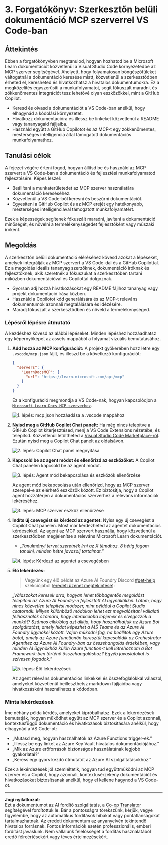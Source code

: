 <!--
CO_OP_TRANSLATOR_METADATA:
{
  "original_hash": "db532b1ec386c9ce38c791653dc3c881",
  "translation_date": "2025-06-21T14:43:02+00:00",
  "source_file": "09-CaseStudy/docs-mcp/solution/scenario3/README.md",
  "language_code": "hu"
}
-->
# 3. Forgatókönyv: Szerkesztőn belüli dokumentáció MCP szerverrel VS Code-ban

## Áttekintés

Ebben a forgatókönyvben megtanulod, hogyan hozhatod be a Microsoft Learn dokumentációt közvetlenül a Visual Studio Code környezetedbe az MCP szerver segítségével. Ahelyett, hogy folyamatosan böngészőfüleket váltogatnál a dokumentáció keresése miatt, közvetlenül a szerkesztődben érheted el, keresheted és hivatkozhatsz a hivatalos dokumentumokra. Ez a megközelítés egyszerűsíti a munkafolyamatot, segít fókuszált maradni, és zökkenőmentes integrációt tesz lehetővé olyan eszközökkel, mint a GitHub Copilot.

- Keresd és olvasd a dokumentációt a VS Code-ban anélkül, hogy elhagynád a kódolási környezetet.
- Hivatkozz dokumentációra és illessz be linkeket közvetlenül a README vagy tananyagaid fájljaiba.
- Használd együtt a GitHub Copilotot és az MCP-t egy zökkenőmentes, mesterséges intelligencia által támogatott dokumentációs munkafolyamathoz.

## Tanulási célok

A fejezet végére érteni fogod, hogyan állítsd be és használd az MCP szervert a VS Code-ban a dokumentáció és fejlesztési munkafolyamatod fejlesztésére. Képes leszel:

- Beállítani a munkaterületedet az MCP szerver használatára dokumentáció kereséséhez.
- Közvetlenül a VS Code-ból keresni és beszúrni dokumentációt.
- Egyesíteni a GitHub Copilot és az MCP erejét egy hatékonyabb, mesterséges intelligenciával támogatott munkafolyamatért.

Ezek a képességek segítenek fókuszált maradni, javítani a dokumentáció minőségét, és növelni a termelékenységedet fejlesztőként vagy műszaki íróként.

## Megoldás

A szerkesztőn belüli dokumentáció eléréséhez kövesd azokat a lépéseket, amelyek integrálják az MCP szervert a VS Code-dal és a GitHub Copilottal. Ez a megoldás ideális tananyag szerzőknek, dokumentáció íróknak és fejlesztőknek, akik szeretnék a fókuszukat a szerkesztőben tartani miközben dokumentációval és Copilottal dolgoznak.

- Gyorsan adj hozzá hivatkozásokat egy README fájlhoz tananyag vagy projekt dokumentáció írása közben.
- Használd a Copilotot kód generálására és az MCP-t releváns dokumentumok azonnali megtalálására és idézésére.
- Maradj fókuszált a szerkesztődben és növeld a termelékenységed.

### Lépésről lépésre útmutató

A kezdéshez kövesd az alábbi lépéseket. Minden lépéshez hozzáadhatsz egy képernyőképet az assets mappából a folyamat vizuális bemutatásához.

1. **Add hozzá az MCP konfigurációt:**
   A projekt gyökerében hozz létre egy `.vscode/mcp.json` fájlt, és illeszd be a következő konfigurációt:
   ```json
   {
     "servers": {
       "LearnDocsMCP": {
         "url": "https://learn.microsoft.com/api/mcp"
       }
     }
   }
   ```
   Ez a konfiguráció megmondja a VS Code-nak, hogyan kapcsolódjon a [`Microsoft Learn Docs MCP szerverhez`](https://github.com/MicrosoftDocs/mcp).
   
   ![1. lépés: mcp.json hozzáadása a .vscode mappához](../../../../../../translated_images/step1-mcp-json.c06a007fccc3edfaf0598a31903c9ec71476d9fd3ae6c1b2b4321fd38688ca4b.hu.png)
    
2. **Nyisd meg a GitHub Copilot Chat panelt:**
   Ha még nincs telepítve a GitHub Copilot kiterjesztésed, menj a VS Code Extensions nézetébe, és telepítsd. Közvetlenül letöltheted a [Visual Studio Code Marketplace-ről](https://marketplace.visualstudio.com/items?itemName=GitHub.copilot-chat). Ezután nyisd meg a Copilot Chat panelt az oldalsávon.

   ![2. lépés: Copilot Chat panel megnyitása](../../../../../../translated_images/step2-copilot-panel.f1cc86e9b9b8cd1a85e4df4923de8bafee4830541ab255e3c90c09777fed97db.hu.png)

3. **Kapcsold be az agent módot és ellenőrizd az eszközöket:**
   A Copilot Chat panelen kapcsold be az agent módot.

   ![3. lépés: Agent mód bekapcsolása és eszközök ellenőrzése](../../../../../../translated_images/step3-agent-mode.cdc32520fd7dd1d149c3f5226763c1d85a06d3c041d4cc983447625bdbeff4d4.hu.png)

   Az agent mód bekapcsolása után ellenőrizd, hogy az MCP szerver szerepel-e az elérhető eszközök között. Ez biztosítja, hogy a Copilot agent hozzáférjen a dokumentációs szerverhez a releváns információk lekéréséhez.
   
   ![3. lépés: MCP szerver eszköz ellenőrzése](../../../../../../translated_images/step3-verify-mcp-tool.76096a6329cbfecd42888780f322370a0d8c8fa003ed3eeb7ccd23f0fc50c1ad.hu.png)

4. **Indíts új csevegést és kérdezd az agentet:**
   Nyiss egy új csevegést a Copilot Chat panelen. Most már kérdezheted az agentet dokumentációs kérdésekkel. Az agent az MCP szervert használja, hogy közvetlenül a szerkesztődben megjelenítse a releváns Microsoft Learn dokumentációt.

   - *„Tanulmányi tervet szeretnék írni az X témához. 8 hétig fogom tanulni, minden hétre javasolj tartalmat.”*

   ![4. lépés: Kérdezd az agentet a csevegésben](../../../../../../translated_images/step4-prompt-chat.12187bb001605efc5077992b621f0fcd1df12023c5dce0464f8eb8f3d595218f.hu.png)

5. **Élő lekérdezés:**

   > Vegyünk egy élő példát az Azure AI Foundry Discord [#get-help](https://discord.gg/D6cRhjHWSC) szekciójából ([eredeti üzenet megtekintése](https://discord.com/channels/1113626258182504448/1385498306720829572)):
   
   *„Válaszokat keresek arra, hogyan lehet többagentős megoldást telepíteni az Azure AI Foundry-n fejlesztett AI ügynökökkel. Látom, hogy nincs közvetlen telepítési módszer, mint például a Copilot Studio csatornák. Milyen különböző módokon lehet ezt megvalósítani vállalati felhasználók számára, hogy interakcióba lépjenek és elvégezzék a munkát? Számos cikk/blog azt állítja, hogy használhatjuk az Azure Bot szolgáltatást, amely hidat képezhet a MS Teams és az Azure AI Foundry ügynökei között. Vajon működni fog, ha beállítok egy Azure botot, amely az Azure functionön keresztül kapcsolódik az Orchestrator Agenthez az Azure AI Foundry-ban az összehangolás érdekében, vagy minden AI ügynökhöz külön Azure function-t kell létrehoznom a Bot Framework-ben történő összehangoláshoz? Egyéb javaslatokat is szívesen fogadok.”*

   ![5. lépés: Élő lekérdezések](../../../../../../translated_images/step5-live-queries.49db3e4a50bea27327e3cb18c24d263b7d134930d78e7392f9515a1c00264a7f.hu.png)

   Az agent releváns dokumentációs linkekkel és összefoglalókkal válaszol, amelyeket közvetlenül beilleszthetsz markdown fájljaidba vagy hivatkozásként használhatsz a kódodban.

### Minta lekérdezések

Íme néhány példa kérdés, amelyeket kipróbálhatsz. Ezek a lekérdezések bemutatják, hogyan működhet együtt az MCP szerver és a Copilot azonnali, kontextusfüggő dokumentáció és hivatkozások biztosítására anélkül, hogy elhagynád a VS Code-ot:

- „Mutasd meg, hogyan használhatók az Azure Functions trigger-ek.”
- „Illessz be egy linket az Azure Key Vault hivatalos dokumentációjához.”
- „Mik az Azure erőforrások biztonságos használatának legjobb gyakorlatai?”
- „Keress egy gyors kezdő útmutatót az Azure AI szolgáltatásokhoz.”

Ezek a lekérdezések jól szemléltetik, hogyan tud együttműködni az MCP szerver és a Copilot, hogy azonnali, kontextusérzékeny dokumentációt és hivatkozásokat biztosítsanak anélkül, hogy el kellene hagynod a VS Code-ot.

---

**Jogi nyilatkozat**:  
Ezt a dokumentumot az AI fordító szolgáltatás, a [Co-op Translator](https://github.com/Azure/co-op-translator) segítségével fordítottuk le. Bár a pontosságra törekszünk, kérjük, vegye figyelembe, hogy az automatikus fordítások hibákat vagy pontatlanságokat tartalmazhatnak. Az eredeti dokumentum az anyanyelvén tekintendő hivatalos forrásnak. Fontos információk esetén professzionális, emberi fordítást javaslunk. Nem vállalunk felelősséget a fordítás használatából eredő félreértésekért vagy téves értelmezésekért.